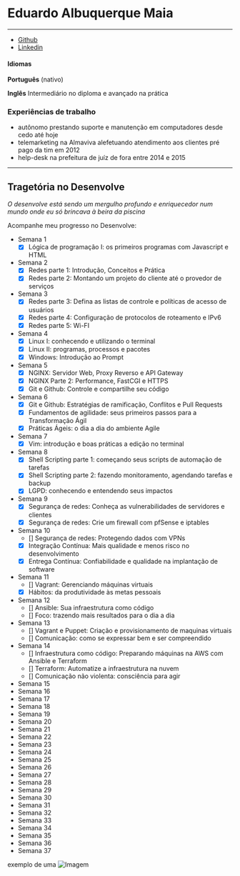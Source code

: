 # Eduardo Albuquerque Maia

___

- [Github](https://github.com/EduTecSol)
- [Linkedin](https://www.linkedin.com/in/eduardo-albuquerque-70b58822b)

#### Idiomas

**Português** (nativo)

**Inglês** Intermediário no diploma e avançado na prática

### Experiências de trabalho

- autônomo prestando suporte e manutenção em computadores desde cedo até hoje
- telemarketing na Almaviva alefetuando atendimento aos clientes pré pago da tim em 2012
- help-desk na prefeitura de juíz de fora entre 2014 e 2015

___

## Tragetória no Desenvolve

_O desenvolve está sendo um mergulho profundo e enriquecedor num mundo onde eu só brincava à beira da piscina_

Acompanhe meu progresso no Desenvolve:
- Semana 1
  - [x] Lógica de programação I: os primeiros programas com Javascript e HTML
- Semana 2
  - [x] Redes parte 1: Introdução, Conceitos e Prática
  - [x] Redes parte 2: Montando um projeto do cliente até o provedor de serviços
- Semana 3
  - [x] Redes parte 3: Defina as listas de controle e políticas de acesso de usuários
  - [x] Redes parte 4: Configuração de protocolos de roteamento e IPv6
  - [x] Redes parte 5: Wi-FI
- Semana 4
  - [x] Linux I: conhecendo e utilizando o terminal
  - [x] Linux II: programas, processos e pacotes
  - [x] Windows: Introdução ao Prompt
- Semana 5
  - [x] NGINX: Servidor Web, Proxy Reverso e API Gateway
  - [x] NGINX Parte 2: Performance, FastCGI e HTTPS
  - [x] Git e Github: Controle e compartilhe seu código
- Semana 6
  - [x] Git e Github: Estratégias de ramificação, Conflitos e Pull Requests
  - [x] Fundamentos de agilidade: seus primeiros passos para a Transformação Ágil
  - [x] Práticas Ágeis: o dia a dia do ambiente Agile
- Semana 7
  - [x] Vim: introdução e boas práticas a edição no terminal
- Semana 8
  - [x] Shell Scripting parte 1: começando seus scripts de automação de tarefas
  - [x] Shell Scripting parte 2: fazendo monitoramento, agendando tarefas e backup
  - [x] LGPD: conhecendo e entendendo seus impactos
- Semana 9
  - [x] Segurança de redes: Conheça as vulnerabilidades de servidores e clientes
  - [x] Segurança de redes: Crie um firewall com pfSense e iptables
- Semana 10
  - [] Segurança de redes: Protegendo dados com VPNs
  - [x] Integração Contínua: Mais qualidade e menos risco no desenvolvimento
  - [x] Entrega Contínua: Confiabilidade e qualidade na implantação de software
- Semana 11
  - [] Vagrant: Gerenciando máquinas virtuais
  - [x] Hábitos: da produtividade às metas pessoais
- Semana 12
  - [] Ansible: Sua infraestrutura como código
  - [] Foco: trazendo mais resultados para o dia a dia
- Semana 13
  - [] Vagrant e Puppet: Criação e provisionamento de maquinas virtuais
  - [] Comunicação: como se expressar bem e ser compreendido
- Semana 14
  - [] Infraestrutura como código: Preparando máquinas na AWS com Ansible e Terraform
  - [] Terraform: Automatize a infraestrutura na nuvem
  - [] Comunicação não violenta: consciência para agir
- Semana 15
- Semana 16
- Semana 17
- Semana 18
- Semana 19
- Semana 20
- Semana 21
- Semana 22
- Semana 23
- Semana 24
- Semana 25
- Semana 26
- Semana 27
- Semana 28
- Semana 29
- Semana 30
- Semana 31
- Semana 32
- Semana 33
- Semana 34
- Semana 35
- Semana 36
- Semana 37


exemplo de uma ![Imagem](src)


<!-- ### Jekyll Themes

Your Pages site will use the layout and styles from the Jekyll theme you have selected in your [repository settings](https://github.com/EduTecSol\\/edutecsol.github.io/settings/pages). The name of this theme is saved in the Jekyll `_config.yml` configuration file.

### Support or Contact

Having trouble with Pages? Check out our [documentation](https://docs.github.com/categories/github-pages-basics/) or [contact support](https://support.github.com/contact) and we’ll help you sort it out. -->
